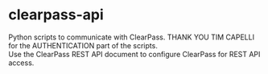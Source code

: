 # clearpass-api
Python scripts to communicate with ClearPass. THANK YOU TIM CAPELLI for the AUTHENTICATION part of the scripts. <br />
Use the ClearPass REST API document to configure ClearPass for REST API access.